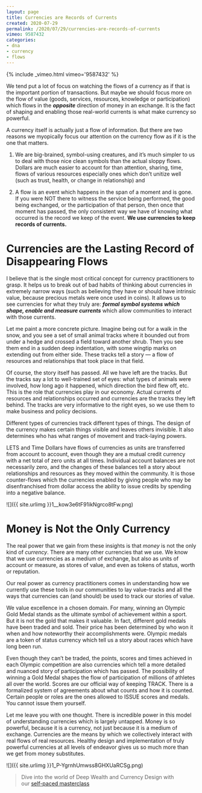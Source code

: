 ```yaml
---
layout: page
title: Currencies are Records of Currents
created: 2020-07-29
permalink: /2020/07/29/currencies-are-records-of-currents
vimeo: 9587432
categories:
- dna
- currency
- flows
---
```

{% include _vimeo.html vimeo='9587432' %}

We tend put a lot of focus on watching the flows of a currency as if that is the important portion of transactions. But maybe we should focus more on the flow of value (goods, services, resources, knowledge or participation) which flows in the ***opposite*** direction of money in an exchange. It is the fact of shaping and enabling those real-world currents is what make currency so powerful.

A currency itself is actually just a flow of information. But there are two reasons we myopically focus our attention on the currency flow as if it is the one that matters.

1. We are big-brained, symbol-using creatures, and it’s much simpler to us to deal with those nice clean symbols than the actual sloppy flows. Dollars are much easier to account for than attention, sharing, time, flows of various resources especially ones which don’t unitize well (such as trust, health, or change in relationship) and

2. A flow is an event which happens in the span of a moment and is gone. If you were NOT there to witness the service being performed, the good being exchanged, or the participation of that person, then once that moment has passed, the only consistent way we have of knowing what occurred is the record we keep of the event. **We use currencies to keep records of currents.**

# **Currencies are the Lasting Record of Disappearing Flows**

I believe that is the single most critical concept for currency practitioners to grasp. It helps us to break out of bad habits of thinking about currencies in extremely narrow ways (such as believing they have or should have intrinsic value, because precious metals were once used in coins). It allows us to see currencies for what they truly are: ***formal symbol systems which shape, enable and measure currents*** which allow communities to interact with those currents.

Let me paint a more concrete picture. Imagine being out for a walk in the snow, and you see a set of small animal tracks where it bounded out from under a hedge and crossed a field toward another shrub. Then you see them end in a sudden deep indentation, with some wingtip marks on extending out from either side. These tracks tell a story — a flow of resources and relationships that took place in that field.

Of course, the story itself has passed. All we have left are the tracks. But the tracks say a lot to well-trained set of eyes: what types of animals were involved, how long ago it happened, which direction the bird flew off, etc. This is the role that currencies play in our economy. Actual currents of resources and relationships occurred and currencies are the tracks they left behind. The tracks are very informative to the right eyes, so we use them to make business and policy decisions.

Different types of currencies track different types of things. The design of the currency makes certain things visible and leaves others invisible. It also determines who has what ranges of movement and track-laying powers.

LETS and Time Dollars have flows of currencies as units are transferred from account to account, even though they are a mutual credit currency with a net total of zero units at all times. Individual account balances are not necessarily zero, and the changes of these balances tell a story about relationships and resources as they moved within the community. It is those counter-flows which the currencies enabled by giving people who may be disenfranchised from dollar access the ability to issue credits by spending into a negative balance.

![]({{ site.urlimg }}1__kow3e6tF91ikNgrco8tFw.png)

# **Money is Not the Only Currency**

The real power that we gain from these insights is that *money* is not the only kind of *currency*. There are many other currencies that we use. We know that we use currencies as a medium of exchange, but also as units of account or measure, as stores of value, and even as tokens of status, worth or reputation.

Our real power as currency practitioners comes in understanding how we currently use these tools in our communities to lay value-tracks and all the ways that currencies can (and should) be used to track our stories of value.

We value excellence in a chosen domain. For many, winning an Olympic Gold Medal stands as the ultimate symbol of achievement within a sport. But it is not the gold that makes it valuable. In fact, different gold medals have been traded and sold. Their price has been determined by who won it when and how noteworthy their accomplishments were. Olympic medals are a token of status currency which tell us a story about races which have long been run.

Even though they can’t be traded, the points, scores and times achieved in each Olympic competition are also currencies which tell a more detailed and nuanced story of participation which has passed. The possibility of winning a Gold Medal shapes the flow of participation of millions of athletes all over the world. Scores are our official way of keeping TRACK. There is a formalized system of agreements about what counts and how it is counted. Certain people or roles are the ones allowed to ISSUE scores and medals. You cannot issue them yourself.

Let me leave you with one thought. There is incredible power in this model of understanding currencies which is largely untapped. Money is so powerful, because it is a currency, not just because it is a medium of exchange. Currencies are the means by which we collectively interact with real flows of real resources. Healthy design and implementation of truly powerful currencies at all levels of endeavor gives us so much more than we get from money substitutes.

![]({{ site.urlimg }}1_P-YgrnhUmwss8GHXUaRCSg.png)

> Dive into the world of Deep Wealth and Currency Design with our [self-paced masterclass](https://www.udemy.com/course/introduction-to-currency-design/)
